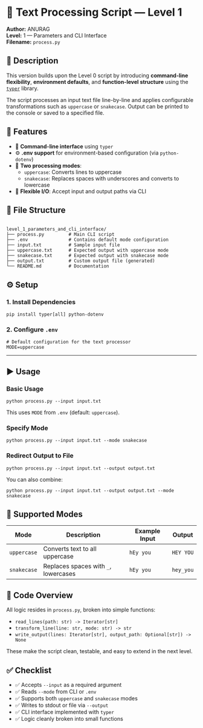 
# 🧾 Text Processing Script — Level 1

**Author:** ANURAG  
**Level:** 1 — Parameters and CLI Interface  
**Filename:** `process.py`  

## 📌 Description

This version builds upon the Level 0 script by introducing **command-line flexibility**, **environment defaults**, and **function-level structure** using the [`typer`](https://typer.tiangolo.com/) library.

The script processes an input text file line-by-line and applies configurable transformations such as `uppercase` or `snakecase`. Output can be printed to the console or saved to a specified file.


## 🚀 Features

- 🧩 **Command-line interface** using `typer`
- ⚙️ **.env support** for environment-based configuration (via `python-dotenv`)
- 🧱 **Two processing modes**:
  - `uppercase`: Converts lines to uppercase
  - `snakecase`: Replaces spaces with underscores and converts to lowercase
- 📂 **Flexible I/O**: Accept input and output paths via CLI


## 📁 File Structure

```

level_1_parameters_and_cli_interface/
├── process.py         # Main CLI script
├── .env               # Contains default mode configuration
├── input.txt          # Sample input file
├── uppercase.txt      # Expected output with uppercase mode
├── snakecase.txt      # Expected output with snakecase mode
├── output.txt         # Custom output file (generated)
└── README.md          # Documentation

```



## ⚙️ Setup

### 1. Install Dependencies

```
pip install typer[all] python-dotenv
````

### 2. Configure `.env`

```
# Default configuration for the text processor
MODE=uppercase
```

---

## ▶️ Usage

### Basic Usage

```
python process.py --input input.txt
```

This uses `MODE` from `.env` (default: `uppercase`).

### Specify Mode

```
python process.py --input input.txt --mode snakecase
```

### Redirect Output to File

```
python process.py --input input.txt --output output.txt
```

You can also combine:

```
python process.py --input input.txt --output output.txt --mode snakecase
```



## 🔄 Supported Modes

| Mode        | Description                          | Example Input | Output    |
| ----------- | ------------------------------------ | ------------- | --------- |
| `uppercase` | Converts text to all uppercase       | `hEy you`     | `HEY YOU` |
| `snakecase` | Replaces spaces with `_`, lowercases | `hEy you`     | `hey_you` |



## 🧠 Code Overview

All logic resides in `process.py`, broken into simple functions:

* `read_lines(path: str) -> Iterator[str]`
* `transform_line(line: str, mode: str) -> str`
* `write_output(lines: Iterator[str], output_path: Optional[str]) -> None`

These make the script clean, testable, and easy to extend in the next level.


## ✅ Checklist

* ✅ Accepts `--input` as a required argument
* ✅ Reads `--mode` from CLI or `.env`
* ✅ Supports both `uppercase` and `snakecase` modes
* ✅ Writes to stdout or file via `--output`
* ✅ CLI interface implemented with `typer`
* ✅ Logic cleanly broken into small functions


